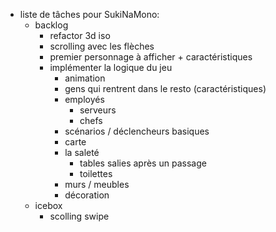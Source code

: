 - liste de tâches pour SukiNaMono:
  - backlog
    - refactor 3d iso
    - scrolling avec les flèches
    - premier personnage à afficher + caractéristiques
    - implémenter la logique du jeu
      - animation
      - gens qui rentrent dans le resto (caractéristiques)
      - employés
        - serveurs
        - chefs
      - scénarios / déclencheurs basiques
      - carte
      - la saleté 
        - tables salies après un passage
        - toilettes
      - murs / meubles
      - décoration
  - icebox
    - scolling swipe
